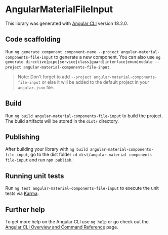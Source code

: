 # AngularMaterialFileInput

This library was generated with [Angular CLI](https://github.com/angular/angular-cli) version 18.2.0.

## Code scaffolding

Run `ng generate component component-name --project angular-material-components-file-input` to generate a new component. You can also use `ng generate directive|pipe|service|class|guard|interface|enum|module --project angular-material-components-file-input`.
> Note: Don't forget to add `--project angular-material-components-file-input` or else it will be added to the default project in your `angular.json` file. 

## Build

Run `ng build angular-material-components-file-input` to build the project. The build artifacts will be stored in the `dist/` directory.

## Publishing

After building your library with `ng build angular-material-components-file-input`, go to the dist folder `cd dist/angular-material-components-file-input` and run `npm publish`.

## Running unit tests

Run `ng test angular-material-components-file-input` to execute the unit tests via [Karma](https://karma-runner.github.io).

## Further help

To get more help on the Angular CLI use `ng help` or go check out the [Angular CLI Overview and Command Reference](https://angular.dev/tools/cli) page.
